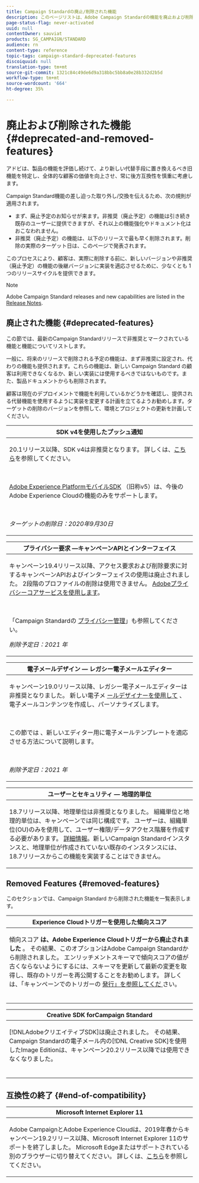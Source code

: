 ```yaml
---
title: Campaign Standardの廃止/削除された機能
description: このページリストは、Adobe Campaign Standardの機能を廃止および削除しました。
page-status-flag: never-activated
uuid: null
contentOwner: sauviat
products: SG_CAMPAIGN/STANDARD
audience: rn
content-type: reference
topic-tags: campaign-standard-deprecated-features
discoiquuid: null
translation-type: tm+mt
source-git-commit: 1321c84c49de6d9a318bbc5bb8a0e28b332d2b5d
workflow-type: tm+mt
source-wordcount: '664'
ht-degree: 35%

---
```



# 廃止および削除された機能 {#deprecated-and-removed-features}

アドビは、製品の機能を評価し続けて、より新しい代替手段に置き換えるべき旧機能を特定し、全体的な顧客の価値を向上させ、常に後方互換性を慎重に考慮します。

Campaign Standard機能の差し迫った取り外し/交換を伝えるため、次の規則が適用されます。

* まず、廃止予定のお知らせが来ます。非推奨（廃止予定）の機能は引き続き既存のユーザーに提供できますが、それ以上の機能強化やドキュメント化はおこなわれません。
* 非推奨（廃止予定）の機能は、以下のリリースで最も早く削除されます。削除の実際のターゲット日は、このページで発表されます。

このプロセスにより、顧客は、実際に削除する前に、新しいバージョンや非推奨（廃止予定）の機能の後継バージョンに実装を適応させるために、少なくとも 1 つのリリースサイクルを提供できます。

>[!NOTE]
>Adobe Campaign Standard releases and new capabilities are listed in the [Release Notes](../../rn/using/release-notes.md).


## 廃止された機能 {#deprecated-features}

この節では、最新のCampaign Standardリリースで非推奨とマークされている機能と機能についてリストします。

一般に、将来のリリースで削除される予定の機能は、まず非推奨に設定され、代わりの機能も提供されます。これらの機能は、新しい Campaign Standard の顧客は利用できなくなるか、新しい実装には使用するべきではないものです。また、製品ドキュメントからも削除されます。

顧客は現在のデプロイメントで機能を利用しているかどうかを確認し、提供される代替機能を使用するように実装を変更する計画を立てるようお勧めします。ターゲットの削除のバージョンを参照して、環境とプロジェクトの更新を計画してください。

<table> 
 <thead> 
  <tr> 
   <th> <strong>SDK v4を使用したプッシュ通知</strong><br /> </th> 
  </tr> 
 </thead> 
 <tbody> 
  <tr> 
   <td> <p> 20.1リリース以降、SDK v4は非推奨となります。 詳しくは、<a href="https://aep-sdks.gitbook.io/docs/version-4-sdk-end-of-support-faq">こちら</a>を参照してください。</p><br/>
   <p><a href="https://aep-sdks.gitbook.io/docs/">Adobe Experience PlatformモバイルSDK</a> （旧称v5）は、今後のAdobe Experience Cloudの機能のみをサポートします。</p></br>
     <p>
     <em>ターゲットの削除日：2020年9月30日</em></p>
     </td> 
  </tr> 
 </tbody> 
</table>
<table> 
 <thead> 
  <tr> 
   <th> <strong>プライバシー要求 —キャンペーンAPIとインターフェイス</strong><br /> </th> 
  </tr> 
 </thead> 
 <tbody> 
  <tr> 
   <td> <p>キャンペーン19.4リリース以降、アクセス要求および削除要求に対するキャンペーンAPIおよびインターフェイスの使用は廃止されました。 2段階のプロファイルの削除は使用できません。 <a href="https://www.adobe.io/apis/experiencecloud/gdpr.html">Adobeプライバシーコアサービスを使用します</a>。</p></br>
   <p>「Campaign Standardの <a href="https://helpx.adobe.com/jp/campaign/kb/acs-privacy.html">プライバシー管理</a>」も参照してください。</p>
  <p> 
  <em>削除予定日：2021 年</em></p>
   </td> 
  </tr> 
 </tbody> 
</table>

<table> 
 <thead> 
  <tr> 
   <th> <strong>電子メールデザイン — レガシー電子メールエディター</strong><br /> </th> 
  </tr> 
 </thead> 
 <tbody> 
  <tr> 
   <td> <p>キャンペーン19.0リリース以降、レガシー電子メールエディターは非推奨となりました。 新しい電子メ <a href="https://docs.adobe.com/content/help/en/campaign-standard/using/designing-content/designing-content-in-adobe-campaign.html">ールデザイナーを使用して</a> 、電子メールコンテンツを作成し、パーソナライズします。 </p></br>
   <p>この節では <a href="https://docs.adobe.com/content/help/ja-JP/campaign-standard/using/designing-content/building-email-content/using-existing-content.html"></a> 、新しいエディター用に電子メールテンプレートを適応させる方法について説明します。</p></br>
  <p> 
  <em>削除予定日：2021 年</em></p>
   </td> 
  </tr> 
 </tbody> 
</table>

<table> 
 <thead> 
  <tr> 
   <th> <strong>ユーザーとセキュリティ — 地理的単位</strong><br /> </th> 
  </tr> 
 </thead> 
 <tbody> 
  <tr> 
   <td> <p>18.7リリース以降、地理単位は非推奨となりました。 組織単位と地理的単位は、キャンペーンでは同じ構成です。 ユーザーは、組織単位(OU)のみを使用して、ユーザー権限/データアクセス階層を作成する必要があります。 <a href="https://helpx.adobe.com/campaign/standard/administration/using/organizational-units.html">詳細情報</a>。新しいCampaign Standardインスタンスと、地理単位が作成されていない既存のインスタンスには、18.7リリースからこの機能を実装することはできません。</p>
   </td> 
  </tr> 
 </tbody> 
</table>

## Removed Features {#removed-features}

このセクションでは、Campaign Standard から削除された機能を一覧表示します。

<table> 
 <thead> 
  <tr> 
   <th> <strong>Experience Cloudトリガーを使用した傾向スコア</strong><br /> </th> 
  </tr> 
 </thead> 
 <tbody> 
  <tr> 
   <td> <p>傾向スコア <b>は、Adobe Experience Cloudトリガーから廃止されました</b> 。 その結果、このオプションはAdobe Campaign Standardから削除されました。 エンリッチメントスキーマで傾向スコアの値が古くならないようにするには、スキーマを更新して最新の変更を取得し、既存のトリガーを再公開することをお勧めします。 詳しくは、「キャンペーンでのトリガーの <a href="https://docs.adobe.com/content/help/en/campaign-standard/using/integrating-with-adobe-cloud/working-with-campaign-and-triggers/using-triggers-in-campaign.html#publishing-trigger-in-campaign"> 発行」を参照してくだ </a>さい。
</p></br>
   </td> 
  </tr> 
 </tbody> 
</table>

<table> 
 <thead> 
  <tr> 
   <th> <strong>Creative SDK forCampaign Standard</strong><br /> </th> 
  </tr> 
 </thead> 
 <tbody> 
  <tr> 
   <td> <p>[!DNLAdobeクリエイティブSDK]は廃止されました。 その結果、Campaign Standardの電子メール内の[!DNL Creative SDK]を使用したImage Editionは、キャンペーン20.2リリース以降では使用できなくなりました。</p></br>
   </td> 
  </tr> 
 </tbody> 
</table>

## 互換性の終了 {#end-of-compatibility}

<table> 
 <thead> 
  <tr> 
   <th> <strong>Microsoft Internet Explorer 11</strong><br /> </th> 
  </tr> 
 </thead> 
 <tbody> 
  <tr> 
   <td> <p>Adobe CampaignとAdobe Experience Cloudは、2019年春からキャンペーン19.2リリース以降、Microsoft Internet Explorer 11のサポートを終了しました。 Microsoft Edgeまたはサポートされている別のブラウザーに切り替えてください。 詳しくは、<a href="https://docs.adobe.com/content/help/en/campaign-standard/using/administrating/about-configuration-guidelines.html#compatible-browsers">こちら</a>を参照してください。</p>
   </td> 
  </tr> 
 </tbody> 
</table>
